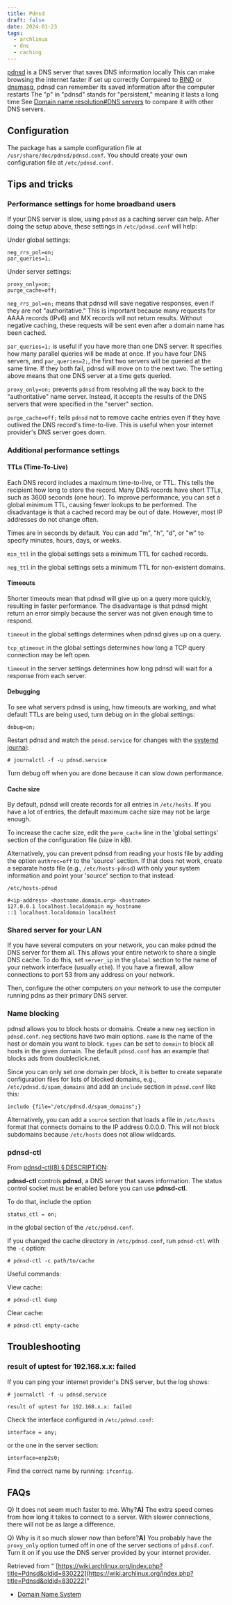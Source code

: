 ```yaml
---
title: Pdnsd
draft: false
date: 2024-01-23
tags:
  - archlinux
  - dns
  - caching
---
```


[pdnsd](http://members.home.nl/p.a.rombouts/pdnsd/index.html)
is a DNS server that saves DNS information locally
This can make browsing the internet faster if set up correctly
Compared to [BIND](https://wiki.archlinux.org/title/BIND "BIND") or
[dnsmasq](https://wiki.archlinux.org/title/Dnsmasq "Dnsmasq"),
pdnsd can remember its saved information after the computer restarts
The "p" in "pdnsd" stands for "persistent," meaning it lasts a long time
See [Domain name resolution#DNS servers](https://wiki.archlinux.org/title/Domain_name_resolution#DNS_servers "Domain name resolution") to compare it with other DNS servers.

## Configuration

The package has a sample configuration file at `/usr/share/doc/pdnsd/pdnsd.conf`. You should create your own configuration file at `/etc/pdnsd.conf`.

## Tips and tricks

### Performance settings for home broadband users

If your DNS server is slow, using `pdnsd` as a caching server can help. After doing the setup above, these settings in `/etc/pdnsd.conf` will help:

Under global settings:

```
neg_rrs_pol=on;
par_queries=1;
```

Under server settings:

```
proxy_only=on;
purge_cache=off;
```

`neg_rrs_pol=on;` means that pdnsd will save negative responses, even if they are not "authoritative." This is important because many requests for AAAA records (IPv6) and MX records will not return results. Without negative caching, these requests will be sent even after a domain name has been cached.

`par_queries=1;` is useful if you have more than one DNS server. It specifies how many parallel queries will be made at once. If you have four DNS servers, and `par_queries=2;`, the first two servers will be queried at the same time. If they both fail, pdnsd will move on to the next two. The setting above means that one DNS server at a time gets queried.

`proxy_only=on;` prevents `pdnsd` from resolving all the way back to the "authoritative" name server. Instead, it accepts the results of the DNS servers that were specified in the "server" section.

`purge_cache=off;` tells `pdnsd` not to remove cache entries even if they have outlived the DNS record's time-to-live. This is useful when your internet provider's DNS server goes down.

### Additional performance settings

#### TTLs (Time-To-Live)

Each DNS record includes a maximum time-to-live, or TTL. This tells the recipient how long to store the record. Many DNS records have short TTLs, such as 3600 seconds (one hour). To improve performance, you can set a global minimum TTL, causing fewer lookups to be performed. The disadvantage is that a cached record may be out of date. However, most IP addresses do not change often.

Times are in seconds by default. You can add "m", "h", "d", or "w" to specify minutes, hours, days, or weeks.

`min_ttl` in the global settings sets a minimum TTL for cached records.

`neg_ttl` in the global settings sets a minimum TTL for non-existent domains.

#### Timeouts

Shorter timeouts mean that pdnsd will give up on a query more quickly, resulting in faster performance. The disadvantage is that pdnsd might return an error simply because the server was not given enough time to respond.

`timeout` in the global settings determines when pdnsd gives up on a query.

`tcp_qtimeout` in the global settings determines how long a TCP query connection may be left open.

`timeout` in the server settings determines how long pdnsd will wait for a response from each server.

#### Debugging

To see what servers pdnsd is using, how timeouts are working, and what default TTLs are being used, turn debug on in the global settings:

```
debug=on;
```

Restart pdnsd and watch the `pdnsd.service` for changes with the [systemd journal](https://wiki.archlinux.org/title/Systemd_journal "Systemd journal"):

```
# journalctl -f -u pdnsd.service
```

Turn debug off when you are done because it can slow down performance.

#### Cache size

By default, pdnsd will create records for all entries in `/etc/hosts`. If you have a lot of entries, the default maximum cache size may not be large enough.

To increase the cache size, edit the `perm_cache` line in the 'global settings' section of the configuration file (size in kB).

Alternatively, you can prevent pdnsd from reading your hosts file by adding the option `authrec=off` to the 'source' section. If that does not work, create a separate hosts file (e.g., `/etc/hosts-pdnsd`) with only your system information and point your 'source' section to that instead.

```
/etc/hosts-pdnsd
```

```
#<ip-address> <hostname.domain.org> <hostname>
127.0.0.1 localhost.localdomain my_hostname
::1 localhost.localdomain localhost
```

### Shared server for your LAN

If you have several computers on your network, you can make pdnsd the DNS server for them all. This allows your entire network to share a single DNS cache. To do this, set `server_ip` in the `global` section to the name of your network interface (usually `eth0`). If you have a firewall, allow connections to port 53 from any address on your network.

Then, configure the other computers on your network to use the computer running pdns as their primary DNS server.

### Name blocking

pdnsd allows you to block hosts or domains. Create a new `neg` section in `pdnsd.conf`. `neg` sections have two main options. `name` is the name of the host or domain you want to block. `types` can be set to `domain` to block all hosts in the given domain. The default `pdnsd.conf` has an example that blocks ads from doubleclick.net.

Since you can only set one domain per block, it is better to create separate configuration files for lists of blocked domains, e.g., `/etc/pdnsd.d/spam_domains` and add an `include` section in `pdnsd.conf` like this:

```
include {file="/etc/pdnsd.d/spam_domains";}
```

Alternatively, you can add a `source` section that loads a file in `/etc/hosts` format that connects domains to the IP address 0.0.0.0. This will not block subdomains because `/etc/hosts` does not allow wildcards.

### pdnsd-ctl

From [pdnsd-ctl(8) § DESCRIPTION](https://man.archlinux.org/man/pdnsd-ctl.8#DESCRIPTION):

**pdnsd-ctl** controls **pdnsd**, a DNS server that saves information. The status control socket must be enabled before you can use **pdnsd-ctl**.

To do that, include the option

```
status_ctl = on;
```

in the global section of the `/etc/pdnsd.conf`.

If you changed the cache directory in `/etc/pdnsd.conf`, run `pdnsd-ctl` with the `-c` option:

```
# pdnsd-ctl -c path/to/cache
```

Useful commands:

View cache:

```
# pdnsd-ctl dump
```

Clear cache:

```
# pdnsd-ctl empty-cache
```

## Troubleshooting

### result of uptest for 192.168.x.x: failed

If you can ping your internet provider's DNS server, but the log shows:

```
# journalctl -f -u pdnsd.service
```

```
result of uptest for 192.168.x.x: failed
```

Check the interface configured in `/etc/pdnsd.conf`:

```
interface = any;
```

or the one in the server section:

```
interface=enp2s0;
```

Find the correct name by running: `ifconfig`.

## FAQs

Q) It does not seem much faster to me. Why?**A)** The extra speed comes from how long it takes to connect to a server. With slower connections, there will not be as large a difference.

Q) Why is it so much slower now than before?**A)** You probably have the `proxy_only` option turned off in one of the server sections of `pdnsd.conf`. Turn it on if you use the DNS server provided by your internet provider.

Retrieved from " [https://wiki.archlinux.org/index.php?title=Pdnsd&oldid=830222](https://wiki.archlinux.org/index.php?title=Pdnsd&oldid=830222)"

- [Domain Name System](https://wiki.archlinux.org/title/Category:Domain_Name_System "Category:Domain Name System")
